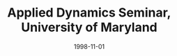 ---
title: "Applied Dynamics Seminar, University of Maryland"
collection: talks
type: "Seminar" 
permalink: /talks/1998talk8
venue: "College Park, MD"
date: 1998-11-01
location: "College Park, MD"
---